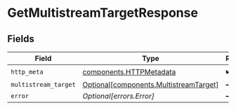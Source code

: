 # GetMultistreamTargetResponse


## Fields

| Field                                                                                  | Type                                                                                   | Required                                                                               | Description                                                                            |
| -------------------------------------------------------------------------------------- | -------------------------------------------------------------------------------------- | -------------------------------------------------------------------------------------- | -------------------------------------------------------------------------------------- |
| `http_meta`                                                                            | [components.HTTPMetadata](../../models/components/httpmetadata.md)                     | :heavy_check_mark:                                                                     | N/A                                                                                    |
| `multistream_target`                                                                   | [Optional[components.MultistreamTarget]](../../models/components/multistreamtarget.md) | :heavy_minus_sign:                                                                     | Success                                                                                |
| `error`                                                                                | *Optional[errors.Error]*                                                               | :heavy_minus_sign:                                                                     | Error                                                                                  |